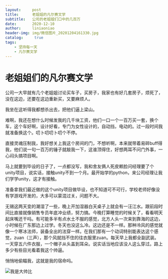 ```yaml
---
layout:     post
title:      老姐姐的凡尔赛文学
subtitle:   公司的老姐姐们口中的几百万
date:       2020-12-10
author:     liniaoniao
header-img: img/微信图片_20201204161330.jpg
catalog: 	 true
tags:
    - 坚持每一天
    - 凡尔赛文学
---
```


# 老姐姐们的凡尔赛文学

公司一大早就有几个老姐姐讨论买车子，买房子，我家也有好几套房子，烦死了，没在这边，还要在这边重新买，又要麻烦人。

我坐在这听得我都想杀出去，把他们逼上梁山。

难啊，我还在想什么时候发我的几千块工资，他们一口一个一百万买一套，换个车，这个车好啊，设计好看，专门为女性设计的，自动挡，电动的。过一段时间我就准备换这个。叨卜叨叨卜叨个不停。

直接灵魂压制我，我好想关上我这个房间的门，不想听啊，本来就带着易碎buff得我，他们说一句一百万的锤子就敲我一下，这谁顶得住，好想两耳不问门外事，一心闷头搞项目啊。

马上就要到毕设的日子了，一点都没写，我和舍友俩人死皮赖脸问经理要了个unity项目，说实话，接触unity不到一个月。最开始学的python，来公司经理让我们学学unity，这才有接触。

准备拿我们最近做的这个unity项目做毕设，也不知道可不可行，学校老师好像没有学游戏开发的，大多可以蒙混过关，问题不大。

无锡这两天变的潮湿了一些，晚上开加湿器白天桌子上就会有一汪江水。跟前段时间比直接就像销售专员年底冲业绩，努力搞。今晚打算睡觉的时候关了，看看明天起床嘴还干吗。有可能多半有点水土不服的感觉，北方人头一次来到靠海的这边，小时候在广东那边上过学。冬天也没这么冷。这边还是不一样。那种冷风的感觉就像一个寒冰法师，装备全出的法穿一样。在我们那有一个动词特别能表达这个感觉，zuan（三声），那个风就挡不住的往衣服里zuan。每天早上我都全副武装。一天穿五六件衣服，一个帽子从头盖到耳朵。说实话当地应该没人这么穿过。路上多少有些目光看着我这个帅逼。

悄悄地偷瞄我，这就是我的宿命吗。

![我是大帅比](https://github.com/libangchui/libangchui.github.io/blob/master/img/%E5%BE%AE%E4%BF%A1%E5%9B%BE%E7%89%87_20201204161315.jpg?raw=true)

